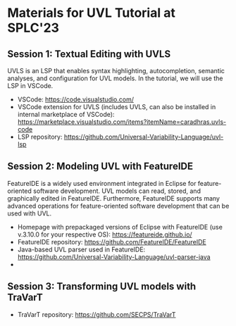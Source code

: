# Materials for UVL Tutorial at SPLC'23

## Session 1: Textual Editing with UVLS

UVLS is an LSP that enables syntax highlighting, autocompletion, semantic analyses, and configuration for UVL models. 
In the tutorial, we will use the LSP in VSCode.

* VSCode: https://code.visualstudio.com/
* VSCode extension for UVLS (includes UVLS, can also be installed in internal marketplace of VSCode): https://marketplace.visualstudio.com/items?itemName=caradhras.uvls-code
* LSP repository: https://github.com/Universal-Variability-Language/uvl-lsp


## Session 2: Modeling UVL with FeatureIDE
FeatureIDE is a widely used environment integrated in Eclipse for feature-oriented software development. UVL models can read, stored, and graphically edited in FeatureIDE. Furthermore, FeatureIDE supports many advanced operations for feature-oriented software development that can be used with UVL.

* Homepage with prepackaged versions of Eclipse with FeatureIDE (use v.3.10.0 for your respective OS): https://featureide.github.io/
* FeatureIDE repository: https://github.com/FeatureIDE/FeatureIDE
* Java-based UVL parser used in FeatureIDE: https://github.com/Universal-Variability-Language/uvl-parser-java
* 

## Session 3: Transforming UVL models with TraVarT


* TraVarT repository: https://github.com/SECPS/TraVarT

